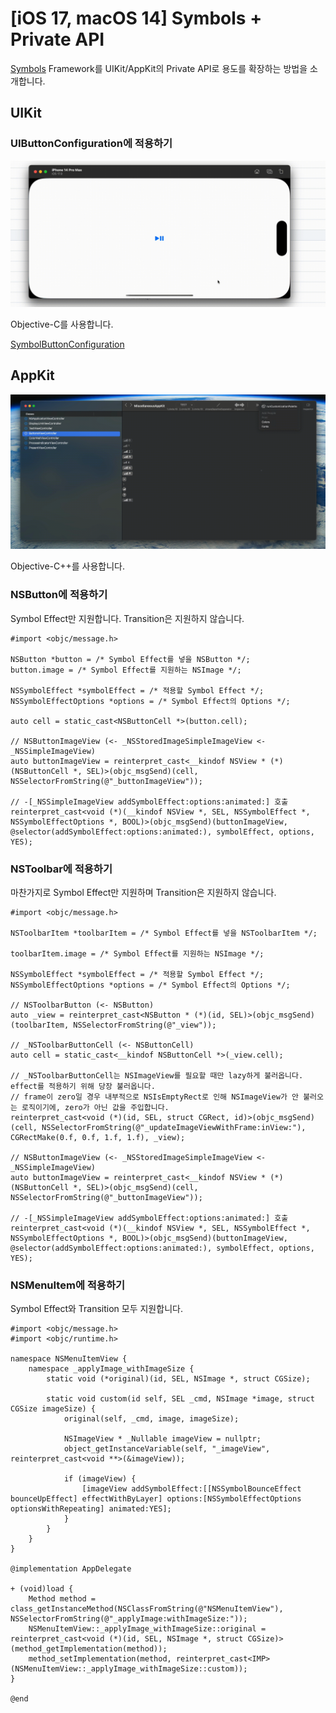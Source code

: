 # [iOS 17, macOS 14] Symbols + Private API

[Symbols](https://developer.apple.com/documentation/symbols) Framework를 UIKit/AppKit의 Private API로 용도를 확장하는 방법을 소개합니다.

## UIKit

### UIButtonConfiguration에 적용하기

![](0.gif)

Objective-C를 사용합니다.

[SymbolButtonConfiguration](https://github.com/pookjw/SymbolButtonConfiguration)

## AppKit

![](1.gif)

Objective-C++를 사용합니다.

### NSButton에 적용하기

Symbol Effect만 지원합니다. Transition은 지원하지 않습니다.

```objc
#import <objc/message.h>

NSButton *button = /* Symbol Effect를 넣을 NSButton */;
button.image = /* Symbol Effect를 지원하는 NSImage */;

NSSymbolEffect *symbolEffect = /* 적용할 Symbol Effect */;
NSSymbolEffectOptions *options = /* Symbol Effect의 Options */;

auto cell = static_cast<NSButtonCell *>(button.cell);

// NSButtonImageView (<- _NSStoredImageSimpleImageView <- _NSSimpleImageView)
auto buttonImageView = reinterpret_cast<__kindof NSView * (*)(NSButtonCell *, SEL)>(objc_msgSend)(cell, NSSelectorFromString(@"_buttonImageView"));

// -[_NSSimpleImageView addSymbolEffect:options:animated:] 호출
reinterpret_cast<void (*)(__kindof NSView *, SEL, NSSymbolEffect *, NSSymbolEffectOptions *, BOOL)>(objc_msgSend)(buttonImageView, @selector(addSymbolEffect:options:animated:), symbolEffect, options, YES);
```

### NSToolbar에 적용하기

마찬가지로 Symbol Effect만 지원하며 Transition은 지원하지 않습니다.

```objc
#import <objc/message.h>

NSToolbarItem *toolbarItem = /* Symbol Effect를 넣을 NSToolbarItem */;

toolbarItem.image = /* Symbol Effect를 지원하는 NSImage */;

NSSymbolEffect *symbolEffect = /* 적용할 Symbol Effect */;
NSSymbolEffectOptions *options = /* Symbol Effect의 Options */;

// NSToolbarButton (<- NSButton)
auto _view = reinterpret_cast<NSButton * (*)(id, SEL)>(objc_msgSend)(toolbarItem, NSSelectorFromString(@"_view"));

// _NSToolbarButtonCell (<- NSButtonCell)
auto cell = static_cast<__kindof NSButtonCell *>(_view.cell);

// _NSToolbarButtonCell는 NSImageView를 필요할 때만 lazy하게 불러옵니다. effect를 적용하기 위해 당장 불러옵니다.
// frame이 zero일 경우 내부적으로 NSIsEmptyRect로 인해 NSImageView가 안 불러오는 로직이기에, zero가 아닌 값을 주입합니다.
reinterpret_cast<void (*)(id, SEL, struct CGRect, id)>(objc_msgSend)(cell, NSSelectorFromString(@"_updateImageViewWithFrame:inView:"), CGRectMake(0.f, 0.f, 1.f, 1.f), _view);

// NSButtonImageView (<- _NSStoredImageSimpleImageView <- _NSSimpleImageView)
auto buttonImageView = reinterpret_cast<__kindof NSView * (*)(NSButtonCell *, SEL)>(objc_msgSend)(cell, NSSelectorFromString(@"_buttonImageView"));

// -[_NSSimpleImageView addSymbolEffect:options:animated:] 호출
reinterpret_cast<void (*)(__kindof NSView *, SEL, NSSymbolEffect *, NSSymbolEffectOptions *, BOOL)>(objc_msgSend)(buttonImageView, @selector(addSymbolEffect:options:animated:), symbolEffect, options, YES);
```

### NSMenuItem에 적용하기

Symbol Effect와 Transition 모두 지원합니다.

```objc
#import <objc/message.h>
#import <objc/runtime.h>

namespace NSMenuItemView {
    namespace _applyImage_withImageSize {
        static void (*original)(id, SEL, NSImage *, struct CGSize);
        
        static void custom(id self, SEL _cmd, NSImage *image, struct CGSize imageSize) {
            original(self, _cmd, image, imageSize);
            
            NSImageView * _Nullable imageView = nullptr;
            object_getInstanceVariable(self, "_imageView", reinterpret_cast<void **>(&imageView));
            
            if (imageView) {
                [imageView addSymbolEffect:[[NSSymbolBounceEffect bounceUpEffect] effectWithByLayer] options:[NSSymbolEffectOptions optionsWithRepeating] animated:YES];
            }
        }
    }
}

@implementation AppDelegate

+ (void)load {
    Method method = class_getInstanceMethod(NSClassFromString(@"NSMenuItemView"), NSSelectorFromString(@"_applyImage:withImageSize:"));
    NSMenuItemView::_applyImage_withImageSize::original = reinterpret_cast<void (*)(id, SEL, NSImage *, struct CGSize)>(method_getImplementation(method));
    method_setImplementation(method, reinterpret_cast<IMP>(NSMenuItemView::_applyImage_withImageSize::custom));
}

@end
```
